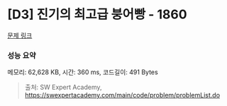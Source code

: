 # [D3] 진기의 최고급 붕어빵 - 1860 

[문제 링크](https://swexpertacademy.com/main/code/problem/problemDetail.do?contestProbId=AV5LsaaqDzYDFAXc) 

### 성능 요약

메모리: 62,628 KB, 시간: 360 ms, 코드길이: 491 Bytes



> 출처: SW Expert Academy, https://swexpertacademy.com/main/code/problem/problemList.do